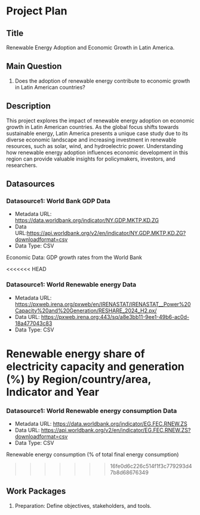 # Project Plan

## Title
<!-- Give your project a short title. -->
Renewable Energy Adoption and Economic Growth in Latin America.

## Main Question

<!-- Think about one main question you want to answer based on the data. -->
1. Does the adoption of renewable energy contribute to economic growth in Latin American countries?

## Description

<!-- Describe your data science project in max. 200 words. Consider writing about why and how you attempt it. -->
This project explores the impact of renewable energy adoption on economic growth in Latin American countries. As the global focus shifts towards sustainable energy, Latin America presents a unique case study due to its diverse economic landscape and increasing investment in renewable resources, such as solar, wind, and hydroelectric power. Understanding how renewable energy adoption influences economic development in this region can provide valuable insights for policymakers, investors, and researchers.

## Datasources

<!-- Describe each datasources you plan to use in a section. Use the prefic "DatasourceX" where X is the id of the datasource. -->

### Datasource1: World Bank GDP  Data
* Metadata URL: https://data.worldbank.org/indicator/NY.GDP.MKTP.KD.ZG
* Data URL:https://api.worldbank.org/v2/en/indicator/NY.GDP.MKTP.KD.ZG?downloadformat=csv
* Data Type: CSV

Economic Data: GDP growth rates from the World Bank

<<<<<<< HEAD
### Datasource1: World Renewable energy  Data
* Metadata URL: https://pxweb.irena.org/pxweb/en/IRENASTAT/IRENASTAT__Power%20Capacity%20and%20Generation/RESHARE_2024_H2.px/
* Data URL: https://pxweb.irena.org:443/sq/a8e3bb11-9ee1-49b6-ac0d-18a477043c83
* Data Type: CSV
<!-- alternative https://pxweb.irena.org/sq/c46949f6-4942-4a3c-a1d2-ecc09d566dd7 -->
Renewable energy share of electricity capacity and generation (%) by Region/country/area, Indicator and Year
=======
### Datasource1: World Renewable energy consumption Data
* Metadata URL: https://data.worldbank.org/indicator/EG.FEC.RNEW.ZS
* Data URL: https://api.worldbank.org/v2/en/indicator/EG.FEC.RNEW.ZS?downloadformat=csv
* Data Type: CSV

Renewable energy consumption (% of total final energy consumption)
>>>>>>> 16fe0d6c226c514f1f3c779293d47b8d68676349

## Work Packages

<!-- List of work packages ordered sequentially, each pointing to an issue with more details. -->

1. Preparation: Define objectives, stakeholders, and tools.

